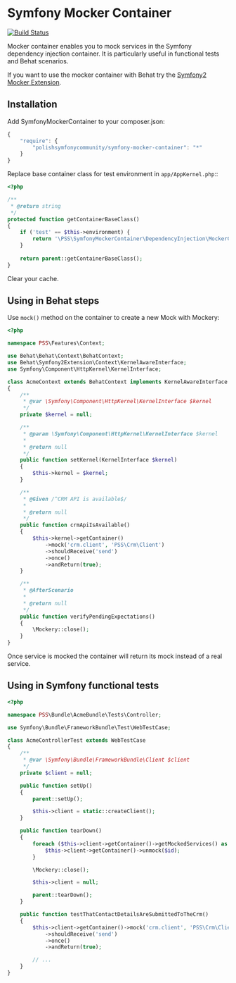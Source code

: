 ﻿Symfony Mocker Container
========================

[![Build Status](https://secure.travis-ci.org/PolishSymfonyCommunity/SymfonyMockerContainer.png?branch=master)](http://travis-ci.org/PolishSymfonyCommunity/SymfonyMockerContainer)

Mocker container enables you to mock services in the Symfony dependency
injection container. It is particularly useful in functional tests and
Behat scenarios.

If you want to use the mocker container with Behat try the
[Symfony2 Mocker Extension](https://github.com/PolishSymfonyCommunity/Symfony2MockerExtension).

Installation
------------

Add SymfonyMockerContainer to your composer.json:

```js
{
    "require": {
        "polishsymfonycommunity/symfony-mocker-container": "*"
    }
}
```

Replace base container class for test environment in `app/AppKernel.php`::

```php
<?php

/**
 * @return string
 */
protected function getContainerBaseClass()
{
    if ('test' == $this->environment) {
        return '\PSS\SymfonyMockerContainer\DependencyInjection\MockerContainer';
    }
    
    return parent::getContainerBaseClass();
}
```

Clear your cache.

Using in Behat steps
--------------------

Use `mock()` method on the container to create a new Mock with Mockery:

```php
<?php

namespace PSS\Features\Context;

use Behat\Behat\Context\BehatContext;
use Behat\Symfony2Extension\Context\KernelAwareInterface;
use Symfony\Component\HttpKernel\KernelInterface;

class AcmeContext extends BehatContext implements KernelAwareInterface
{
    /**
     * @var \Symfony\Component\HttpKernel\KernelInterface $kernel
     */
    private $kernel = null;

    /**
     * @param \Symfony\Component\HttpKernel\KernelInterface $kernel
     *
     * @return null
     */
    public function setKernel(KernelInterface $kernel)
    {
        $this->kernel = $kernel;
    }

    /**
     * @Given /^CRM API is available$/
     *
     * @return null
     */
    public function crmApiIsAvailable()
    {
        $this->kernel->getContainer()
            ->mock('crm.client', 'PSS\Crm\Client')
            ->shouldReceive('send')
            ->once()
            ->andReturn(true);
    }

    /**
     * @AfterScenario
     *
     * @return null
     */
    public function verifyPendingExpectations()
    {
        \Mockery::close();
    }
}
```

Once service is mocked the container will return its mock instead of a real
service.

Using in Symfony functional tests
---------------------------------

```php
<?php

namespace PSS\Bundle\AcmeBundle\Tests\Controller;

use Symfony\Bundle\FrameworkBundle\Test\WebTestCase;

class AcmeControllerTest extends WebTestCase
{
    /**
     * @var \Symfony\Bundle\FrameworkBundle\Client $client
     */
    private $client = null;

    public function setUp()
    {
        parent::setUp();

        $this->client = static::createClient();
    }

    public function tearDown()
    {
        foreach ($this->client->getContainer()->getMockedServices() as $id => $service) {
            $this->client->getContainer()->unmock($id);
        }

        \Mockery::close();

        $this->client = null;

        parent::tearDown();
    }

    public function testThatContactDetailsAreSubmittedToTheCrm()
    {
        $this->client->getContainer()->mock('crm.client', 'PSS\Crm\Client')
            ->shouldReceive('send')
            ->once()
            ->andReturn(true);

        // ...
    }
}
```
